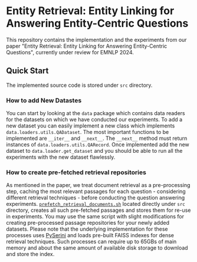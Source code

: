 # Entity Retrieval: Entity Linking for Answering Entity-Centric Questions

This repository contains the implementation and the experiments from our paper 
"Entity Retrieval: Entity Linking for Answering Entity-Centric Questions", currently under review for EMNLP 2024.

## Quick Start

The implemented source code is stored under `src` directory. 
### How to add New Datastes
You can start by looking at the `data` package which
contains data readers for the datasets on which we have conducted our experiments.
To add a new dataset you can easily implement a new class which implements `data.loaders.utils.QADataset`. The most 
important functions to be implemented are `__iter__` and `__next__`. The `__next__` method must return instances of 
`data.loaders.utils.QARecord`. Once implemented add the new dataset to `data.loader.get_dataset` and you should be 
able to run all the experiments with the new dataset flawlessly.

### How to create pre-fetched retrieval repositories
As mentioned in the paper, we treat document retrieval as a pre-processing step, caching the most relevant passages 
for each question - considering different retrieval techniques - before conducting the question answering experiments.
[`prefetch_retrieval_documents.sh`](src/prefetch_retrieval_documents.sh) located directly under `src` directory, creates all such pre-fetched passages and 
stores them for re-use in experiments. You may use the same script with slight modifications for creating pre-processed
passage repositories for your newly added datasets. Please note that the underlying implementation for these processes
uses [PySerini](https://github.com/castorini/pyserini) and loads pre-built FAISS indexes for dense retrieval techniques. Such processes can require up to 65GBs
of main memory and about the same amount of available disk storage to download and store the index.